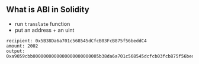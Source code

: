 ## What is ABI in Solidity

- run `translate` function
- put an address + an uint

```
recipient: 0x5B38Da6a701c568545dCfcB03FcB875f56beddC4
amount: 2002
output: 0xa9059cbb0000000000000000000000005b38da6a701c568545dcfcb03fcb875f56beddc400000000000000000000000000000000000000000000000000000000000007d2
```

